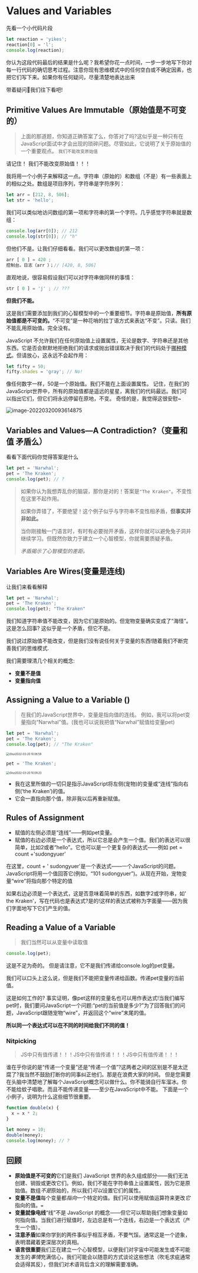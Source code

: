# Values and Variables

先看一个小代码片段

```js
let reaction = 'yikes';
reaction[0] = 'l';
console.log(reaction);
```

你认为这段代码最后的结果是什么呢？我希望你花一点时间，一步一步地写下你对每一行代码的确切思考过程。注意你现有思维模式中的任何空白或不确定因素，也把它们写下来。如果你有任何疑问，尽量清楚地表达出来

带着疑问🤔️我们往下看吧!

## Primitive Values Are Immutable（原始值是不可变的）

> 上面的那道题，你知道正确答案了么，你答对了吗?这似乎是一种只有在JavaScript面试中才会出现的琐碎问题。尽管如此，它说明了关于原始值的一个重要观点。  `我们不能改变原始值`

请记住！ 我们不能改变原始值！！！

我将用一个小例子来解释这一点。字符串（原始的）和数组（不是）有一些表面上的相似之处。数组是项目序列，字符串是字符序列：

```js
let arr = [212, 8, 506];
let str = 'hello';
```

我们可以类似地访问数组的第一项和字符串的第一个字符。几乎感觉字符串就是数组：

```js
console.log(arr[0]); // 212
console.log(str[0]); // "h"
```

但他们不是。让我们仔细看看。我们可以更改数组的第一项：

```js
arr [ 0 ] = 420 ;  
控制台。日志（arr ）；// [420, 8, 506] 
```

直观地说，很容易假设我们可以对字符串做同样的事情：

```js
str [ 0 ] = 'j' ; // ???   
```

**但我们不能。**

这是我们需要添加到我们的心智模型中的一个重要细节。字符串是原始值，**所有原始值都是不可变的。**“不可变”是一种花哨的拉丁语方式来表达“不变”。只读。我们不能乱用原始值。完全没有。

JavaScript 不允许我们在任何原始值上设置属性，无论是数字、字符串还是其他东西。它是否会默默地拒绝我们的请求或抛出错误取决于我们的代码处于[哪种模式](https://developer.mozilla.org/en-US/docs/Web/JavaScript/Reference/Strict_mode)。但请放心，这永远不会起作用：

```js
let fifty = 50;
fifty.shades = 'gray'; // No!
```

像任何数字一样，50是一个原始值。我们不能在上面设置属性。  记住，在我们的JavaScript世界中，所有的原始值都是遥远的星星，离我们的代码最远。我们可以指出它们，但它们将永远停留在原地，不变。  奇怪的是，我觉得这很安慰~

![image-20220320093614875](https://tva1.sinaimg.cn/large/e6c9d24egy1h0g3jlk8a0j20zw0lkgmz.jpg)

## Variables and Values—A Contradiction?（变量和值 矛盾么）

看看下面代码你觉得答案是什么

```js
let pet = 'Narwhal';
pet = 'The Kraken';
console.log(pet); // ?
```

> 如果你认为我想弄乱你的脑袋，那你是对的！答案是`"The Kraken"`。不变性在这里不起作用。
>
> 如果你弄错了，不要绝望！这个例子似乎与字符串不变性相矛盾，**但事实并非如此。**
>
> 当你刚接触一门语言时，有时有必要抛开矛盾，这样你就可以避免兔子洞并继续学习。但既然你致力于建立一个心智模型，你就需要质疑矛盾。
>
> *矛盾揭示了心智模型的差距。*

## Variables Are Wires(变量是连线)

让我们来看看解释

```js
let pet = 'Narwhal';
pet = 'The Kraken';
console.log(pet); "The Kraken"
```

我们知道字符串值不能改变，因为它们是原始的。但宠物变量确实变成了“海怪”。这是怎么回事?  这似乎是一个矛盾，但它不是。

我们说过原始值不能改变，但是我们没有说任何关于变量的东西!随着我们不断完善我们的思维模式.

我们需要理清几个相关的概念:  

- **变量不是值**
- **变量指向值**

## Assigning a Value to a Variable ()

> 在我们的JavaScript世界中，变量是指向值的连线。  例如，我可以将pet变量指向“Narwhal”值。(我也可以说我把值“Narwhal”赋值给变量pet)

```js
let pet = 'Narwhal';
pet = 'The Kraken';
console.log(pet); // "The Kraken"
```



<img src="https://tva1.sinaimg.cn/large/e6c9d24egy1h0g4ftjg3wg20zy0dykjn.gif" alt="iShot2022-03-20 10.06.59" style="zoom:50%;" />

```js
pet = 'The Kraken';
```



<img src="https://tva1.sinaimg.cn/large/e6c9d24egy1h0g4iaarg3g20zy0ki1l2.gif" alt="iShot2022-03-20 10.09.23" style="zoom:50%;" />

- 我在这里所做的一切只是指示JavaScript将左侧(宠物)的变量或“连线”指向右侧(‘the Kraken’)的值。
- 它会一直指向那个值，除非我以后再重新赋值。

## Rules of Assignment

-  赋值的左侧必须是“连线”——例如pet变量。
- 赋值的右边必须是一个表达式，所以它总是会产生一个值。我们的表达可以很简单，比如2或者“hello”。它也可以是一个更复杂的表达式——例如 pet = count +'sudongyuer'

在这里，count + ' sudongyuer'是一个表达式——一个JavaScript的问题。JavaScript将用一个值回答它(例如，“101 sudongyuer”)。从现在开始，宠物变量“wire”将指向那个特定的值

如果右边必须是一个表达式，这是否意味着简单的东西，如数字2或字符串，如' the Kraken'，写在代码也是表达式?是的!这样的表达式被称为字面量——因为我们字面地写下它们产生的值。

## Reading a Value of a Variable

> 我们当然可以从变量中读取值

```js
console.log(pet);
```

这是不足为奇的。  但是请注意，它不是我们传递给console.log的pet变量。

我们可以口头上这么说，但是我们不能把变量传递给函数。传递pet变量的当前值。

这是如何工作的?  事实证明，像pet这样的变量名也可以用作表达式!当我们编写pet时，我们要问JavaScript一个问题:“pet的当前值是多少?”为了回答我们的问题，JavaScript跟随宠物“wire”，并返回这个“wire”末尾的值。

**所以同一个表达式可以在不同的时间给我们不同的值！**

### Nitpicking

> JS中只有值传递！！！JS中只有值传递！！！JS中只有值传递！！！

谁在乎你说的是“传递一个变量”还是“传递一个值”?这两者之间的区别是不是太迂腐了?我当然不鼓励打断你的同事纠正他们。那是在浪费大家的时间。  但是您需要在头脑中清楚地了解每个JavaScript概念可以做什么。你不能骑自行车溜冰。你不能给蚊子唱歌。而且不能传递变量——至少在JavaScript中不能。  下面是一个小例子，说明为什么这些细节很重要。

```js
function double(x) {
  x = x * 2;
}

let money = 10;
double(money);
console.log(money); // ?
```

## 回顾

- **原始值是不可变的**它们是我们 JavaScript 世界的永久组成部分——我们无法创建、销毁或更改它们。例如，我们不能在字符串值上设置属性，因为它是原始值。数组*不是*原始的，所以我们*可以*设置它们的属性。
- **变量不是值**每个变量都*指向*一个特定的值。我们可以使用赋值运算符来更改*它*指向的值。`=`
- **变量就像电线**“线”不是 JavaScript 的概念——但它可以帮助我们想象变量如何指向值。当我们进行赋值时，左边总是有一个连线，右边是一个表达式（产生一个值）。
- **注意矛盾**如果你学到的两件事似乎相互矛盾，不要气馁。通常这是一个迹象，表明潜藏着更深层次的真相。
- **语言很重要**我们正在建立一个心智模型，以便我们对宇宙中可能发生或不可能发生的*事情*充满信心，我们可能会以随意的方式谈论这些想法（吹毛求疵通常会适得其反），但我们对术语背后含义的理解需要准确。
